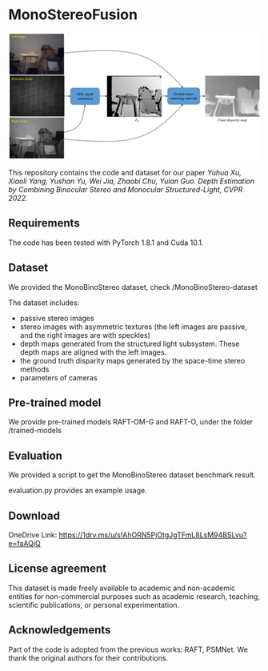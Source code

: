 # MonoStereoFusion

<img width="1200" src="https://github.com/YuhuaXu/MonoStereoFusion/blob/main/pipeline.png"/></div>

This repository contains the code and dataset for our paper *Yuhua Xu, Xiaoli Yang, Yushan Yu, Wei Jia, Zhaobi Chu, Yulan Guo. Depth Estimation by Combining Binocular Stereo and Monocular Structured-Light, CVPR 2022*.

## Requirements
The code has been tested with PyTorch 1.8.1 and Cuda 10.1.

## Dataset
We provided the MonoBinoStereo dataset, check /MonoBinoStereo-dataset

The dataset includes:

- passive stereo images
- stereo images with asymmetric textures (the left images are passive, and the right images are with speckles)
- depth maps generated from the structured light subsystem. These depth maps are aligned with the left images.
- the ground truth disparity maps generated by the space-time stereo methods
- parameters of cameras

## Pre-trained model
We provide pre-trained models RAFT-OM-G and RAFT-O, under the folder /trained-models

## Evaluation
We provided a script to get the MonoBinoStereo dataset benchmark result. 

evaluation.py provides an example usage.

## Download
OneDrive Link: https://1drv.ms/u/s!AhORN5PjOtgJgTFmL8LsM94BSLvu?e=faAQjQ

## License agreement
This dataset is made freely available to academic and non-academic entities for non-commercial purposes such as academic research, teaching, scientific publications, or personal experimentation.

## Acknowledgements
Part of the code is adopted from the previous works: RAFT, PSMNet. We thank the original authors for their contributions.



